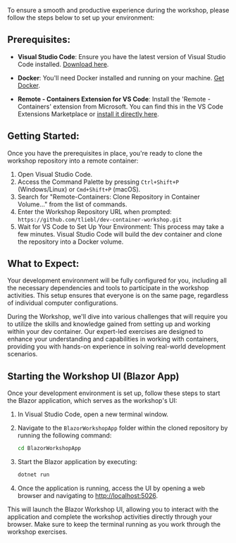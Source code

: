 To ensure a smooth and productive experience during the workshop, please follow the steps below to set up your environment:

## Prerequisites:

- **Visual Studio Code**: Ensure you have the latest version of Visual Studio Code installed. [Download here](https://code.visualstudio.com/Download).

- **Docker**: You'll need Docker installed and running on your machine. [Get Docker](https://docs.docker.com/get-docker/).

- **Remote - Containers Extension for VS Code**: Install the 'Remote - Containers' extension from Microsoft. You can find this in the VS Code Extensions Marketplace or [install it directly here](https://marketplace.visualstudio.com/items?itemName=ms-vscode-remote.remote-containers).

## Getting Started:

Once you have the prerequisites in place, you're ready to clone the workshop repository into a remote container:

1. Open Visual Studio Code.
2. Access the Command Palette by pressing `Ctrl+Shift+P` (Windows/Linux) or `Cmd+Shift+P` (macOS).
3. Search for "Remote-Containers: Clone Repository in Container Volume..." from the list of commands.
4. Enter the Workshop Repository URL when prompted: `https://github.com/tliebl/dev-container-workshop.git`
5. Wait for VS Code to Set Up Your Environment: This process may take a few minutes. Visual Studio Code will build the dev container and clone the repository into a Docker volume.

## What to Expect:

Your development environment will be fully configured for you, including all the necessary dependencies and tools to participate in the workshop activities. This setup ensures that everyone is on the same page, regardless of individual computer configurations.

During the Workshop, we'll dive into various challenges that will require you to utilize the skills and knowledge gained from setting up and working within your dev container. Our expert-led exercises are designed to enhance your understanding and capabilities in working with containers, providing you with hands-on experience in solving real-world development scenarios.

## Starting the Workshop UI (Blazor App)

Once your development environment is set up, follow these steps to start the Blazor application, which serves as the workshop's UI:

1. In Visual Studio Code, open a new terminal window.

2. Navigate to the `BlazorWorkshopApp` folder within the cloned repository by running the following command:

    ```bash
    cd BlazorWorkshopApp
    ```

3. Start the Blazor application by executing:

    ```bash
    dotnet run
    ```

4. Once the application is running, access the UI by opening a web browser and navigating to [http://localhost:5026](http://localhost:5026).

This will launch the Blazor Workshop UI, allowing you to interact with the application and complete the workshop activities directly through your browser. Make sure to keep the terminal running as you work through the workshop exercises.

